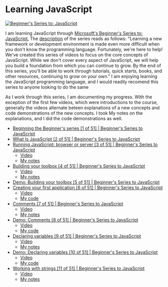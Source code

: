 # Learning JavaScript

[![Beginner's Series to: JavaScript](http://img.youtube.com/vi/_EDM5aPVLmo/0.jpg)](http://www.youtube.com/watch?v=_EDM5aPVLmo "Beginner's Series to: JavaScript")

I am learning JavaScript through [Microsoft's Beginner's Series to: JavaScript.](https://www.youtube.com/playlist?list=PLlrxD0HtieHhW0NCG7M536uHGOtJ95Ut2) The [description](https://www.youtube.com/playlist?list=PLlrxD0HtieHhW0NCG7M536uHGOtJ95Ut2) of the series reads as follows: "Learning a new framework or development environment is made even more difficult when you don't know the programming language. Fortunately, we're here to help! We've created this series of videos to focus on the core concepts of JavaScript. While we don't cover every aspect of JavaScript, we will help you build a foundation from which you can continue to grow. By the end of this series, you'll be able to work through tutorials, quick starts, books, and other resources, continuing to grow on your own." I am enjoying learning the JavaScript programming language, and I would readily recomend this series to anyone looking to do the same

As I work through this series, I am documenting my progress. With the exception of the first few videos, which were introductions to the course, generally the videos alternate beteen explanations of a new concepts and code demonstrations of the new concepts. I took My notes on the explanations, and I did the code demonstrations as well.

- [Beginning the Beginner's series [1 of 51] | Beginner's Series to JavaScript](https://youtu.be/_EDM5aPVLmo)
- [What Is JavaScript [2 of 51] | Beginner's Series to JavaScript](https://youtu.be/Q_CRM2lXXBg?list=PLlrxD0HtieHhW0NCG7M536uHGOtJ95Ut2)
- [Running JavaScript: browser or server [3 of 51] | Beginner's Series to JavaScript](https://youtu.be/tGOxIKstXiA?list=PLlrxD0HtieHhW0NCG7M536uHGOtJ95Ut2)
  - [Video](https://youtu.be/tGOxIKstXiA?list=PLlrxD0HtieHhW0NCG7M536uHGOtJ95Ut2)
  - [My notes](doc/beginner-js-3.md)
- [Building your toolbox [4 of 51] | Beginner's Series to JavaScript](https://youtu.be/69WJeXGBdxg?list=PLlrxD0HtieHhW0NCG7M536uHGOtJ95Ut2)
  - [Video](https://youtu.be/69WJeXGBdxg?list=PLlrxD0HtieHhW0NCG7M536uHGOtJ95Ut2)
  - [My notes](doc/beginner-js-4.md)
- [Demo: Building your toolbox [5 of 51] | Beginner's Series to JavaScript](https://youtu.be/9nKTxtv6D1w?list=PLlrxD0HtieHhW0NCG7M536uHGOtJ95Ut2)
- [Creating your first application [6 of 51] | Beginner's Series to JavaScript](https://youtu.be/nQu2bbh4Vyc?list=PLlrxD0HtieHhW0NCG7M536uHGOtJ95Ut2)
  - [Video](https://youtu.be/nQu2bbh4Vyc?list=PLlrxD0HtieHhW0NCG7M536uHGOtJ95Ut2)
  - [My code](bin/beginner-js-6.js)
- [Comments [7 of 51] | Beginner's Series to JavaScript](https://youtu.be/Wm89TVXGflk?list=PLlrxD0HtieHhW0NCG7M536uHGOtJ95Ut2)
  - [Video](https://youtu.be/Wm89TVXGflk?list=PLlrxD0HtieHhW0NCG7M536uHGOtJ95Ut2)
  - [My notes](doc/beginner-js-7.md)
- [Demo: Comments [8 of 51] | Beginner's Series to JavaScript](https://youtu.be/h3HyK2k3cZ4?list=PLlrxD0HtieHhW0NCG7M536uHGOtJ95Ut2)
  - [Video](https://youtu.be/h3HyK2k3cZ4?list=PLlrxD0HtieHhW0NCG7M536uHGOtJ95Ut2)
  - [My code](bin/beginner-js-8.js)
- [Declaring variables [9 of 51] | Beginner's Series to JavaScript](https://youtu.be/43sjym5ZS68)
  - [Video](https://youtu.be/43sjym5ZS68)
  - [My notes](doc/beginner-js-9.md)
- [Demo: Declaring variables [10 of 51] | Beginner's Series to JavaScript](https://youtu.be/EQMPAaAo6Fc?list=PLlrxD0HtieHhW0NCG7M536uHGOtJ95Ut2)
  - [Video](https://youtu.be/EQMPAaAo6Fc?list=PLlrxD0HtieHhW0NCG7M536uHGOtJ95Ut2)
  - [My code](bin/beginner-js-10.js)
- [Working with strings [11 of 51] | Beginner's Series to JavaScript](https://youtu.be/dP1Er2BfVmo?list=PLlrxD0HtieHhW0NCG7M536uHGOtJ95Ut2)
  - [Video](https://youtu.be/dP1Er2BfVmo?list=PLlrxD0HtieHhW0NCG7M536uHGOtJ95Ut2)
  - [My notes](doc/beginner-js-11.)